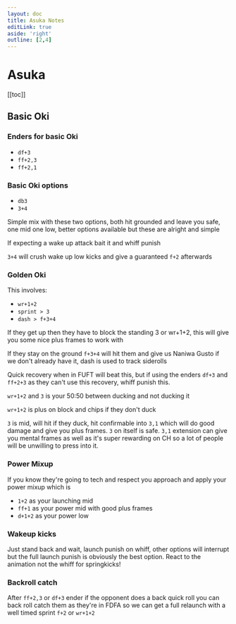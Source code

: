 ```yaml
---
layout: doc
title: Asuka Notes
editLink: true
aside: 'right'
outline: [2,4]
---
```


# Asuka

[[toc]]

## Basic Oki

### Enders for basic Oki
- `df+3 `
- `ff+2,3`
- `ff+2,1`

### Basic Oki options

- `db3`
- `3+4`

Simple mix with these two options, both hit grounded and leave you safe, one mid one low, better options available but these are alright and simple

If expecting a wake up attack bait it and whiff punish

`3+4` will crush wake up low kicks and give a guaranteed `f+2` afterwards

### Golden Oki
 
This involves:
- `wr+1+2`
- `sprint > 3`
- `dash > f+3+4`

If they get up then they have to block the standing 3 or wr+1+2, this will give you some nice plus frames to work with

If they stay on the ground `f+3+4` will hit them and give us Naniwa Gusto if we don't already have it, dash is used to track siderolls

Quick recovery when in FUFT will beat this, but if using the enders `df+3` and `ff+2+3` as they can't use this recovery, whiff punish this.

`wr+1+2` and `3` is your 50:50 between ducking and not ducking it 

`wr+1+2` is plus on block and chips if they don't duck

`3` is mid, will hit if they duck, hit confirmable into `3,1` which will do good damage and give you plus frames. `3` on itself is safe. `3,1` extension can give you mental frames as well as it's super rewarding on CH so a lot of people will be unwilling to press into it.

### Power Mixup

If you know they're going to tech and respect you approach and apply your power mixup which is 

- `1+2` as your launching mid
- `ff+1` as your power mid with good plus frames
- `d+1+2` as your power low

### Wakeup kicks

Just stand back and wait, launch punish on whiff, other options will interrupt but the full launch punish is obviously the best option. React to the animation not the whiff for springkicks!

### Backroll catch

After `ff+2,3` or `df+3` ender if the opponent does a back quick roll you can back roll catch them  as they're in FDFA so we can get a full relaunch with a well timed sprint `f+2` or `wr+1+2`